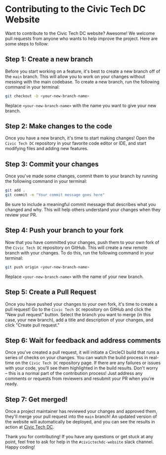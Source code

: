# Contributing to the Civic Tech DC Website

Want to contribute to the Civic Tech DC website? Awesome! We welcome pull requests from anyone who wants to help improve the project. Here are some steps to follow:

## Step 1: Create a new branch

Before you start working on a feature, it's best to create a new branch off of the `main` branch. This will allow you to work on your changes without messing with the main codebase. To create a new branch, run the following command in your terminal:

```bash
git checkout -b <your-new-branch-name>
```

Replace `<your-new-branch-name>` with the name you want to give your new branch.

## Step 2: Make changes to the code

Once you have a new branch, it's time to start making changes! Open the `Civic Tech DC` repository in your favorite code editor or IDE, and start modifying files and adding new features.

## Step 3: Commit your changes

Once you've made some changes, commit them to your branch by running the following command in your terminal:

```bash
git add .
git commit -m "Your commit message goes here"
```

Be sure to include a meaningful commit message that describes what you changed and why. This will help others understand your changes when they review your PR.

## Step 4: Push your branch to your fork

Now that you have committed your changes, push them to your own fork of the `Civic Tech DC` repository on GitHub. This will create a new remote branch with your changes. To do this, run the following command in your terminal:

```bash
git push origin <your-new-branch-name>
```

Replace `<your-new-branch-name>` with the name of your new branch.

## Step 5: Create a Pull Request

Once you have pushed your changes to your own fork, it's time to create a pull request! Go to the `Civic Tech DC` repository on GitHub and click the "New pull request" button. Select the branch you want to merge (in this case, your new branch), add a title and description of your changes, and click "Create pull request."

## Step 6: Wait for feedback and address comments

Once you've created a pull request, it will initiate a CircleCI build that runs a series of checks on your changes. You can watch the build process in real-time on the `Civic Tech DC` repository page. If there are any failures or issues with your code, you'll see them highlighted in the build results. Don't worry – this is a normal part of the contribution process! Just address any comments or requests from reviewers and resubmit your PR when you're ready.

## Step 7: Get merged!

Once a project maintainer has reviewed your changes and approved them, they'll merge your pull request into the `main` branch! An updated version of the website will automatically be deployed, and you can see the results in action at [Civic Tech DC](https://civictechdc.org).

Thank you for contributing! If you have any questions or get stuck at any point, feel free to ask for help in the `#civictechdc-website` slack channel. Happy coding!
